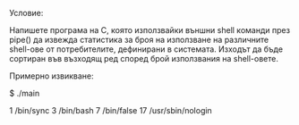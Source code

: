 Условие: 

Напишете програма на C, която използвайки външни shell команди през pipe() да
извежда статистика за броя на използване на различните shell-ове от потребителите, дефинирани
в системата. Изходът да бъде сортиран във възходящ ред според брой използвания на shell-овете.

Примерно извикване:

$ ./main

1 /bin/sync
3 /bin/bash
7 /bin/false
17 /usr/sbin/nologin
